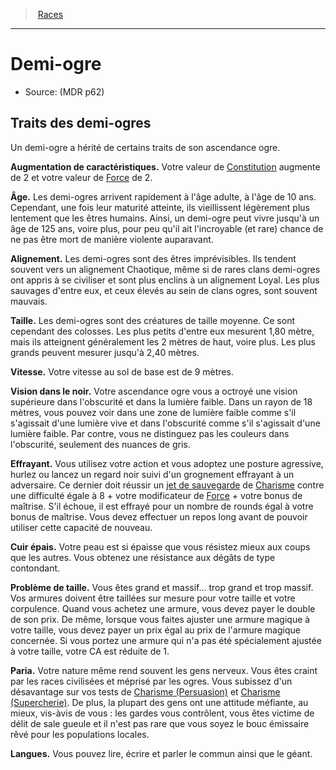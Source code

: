 ﻿>  [Races](races_hd.md#)

---


# Demi-ogre

- Source: (MDR p62)

## Traits des demi-ogres

Un demi-ogre a hérité de certains traits de son ascendance ogre.

**Augmentation de caractéristiques.** Votre valeur de [Constitution](hd_abilities_constitution.md) augmente de 2 et votre valeur de [Force](hd_abilities_strength.md) de 2.

**Âge.** Les demi-ogres arrivent rapidement à l'âge adulte, à l'âge de 10 ans. Cependant, une fois leur maturité atteinte, ils vieillissent légèrement plus lentement que les êtres humains. Ainsi, un demi-ogre peut vivre jusqu'à un âge de 125 ans, voire plus, pour peu qu'il ait l'incroyable (et rare) chance de ne pas être mort de manière violente auparavant.

**Alignement.** Les demi-ogres sont des êtres imprévisibles. Ils tendent souvent vers un alignement Chaotique, même si de rares clans demi-ogres ont appris à se civiliser et sont plus enclins à un alignement Loyal. Les plus sauvages d'entre eux, et ceux élevés au sein de clans ogres, sont souvent mauvais.

**Taille.** Les demi-ogres sont des créatures de taille moyenne. Ce sont cependant des colosses. Les plus petits d'entre eux mesurent 1,80 mètre, mais ils atteignent généralement les 2 mètres de haut, voire plus. Les plus grands peuvent mesurer jusqu'à 2,40 mètres.

**Vitesse.** Votre vitesse au sol de base est de 9 mètres.

**Vision dans le noir.** Votre ascendance ogre vous a octroyé une vision supérieure dans l'obscurité et dans la lumière faible. Dans un rayon de 18 mètres, vous pouvez voir dans une zone de lumière faible comme s'il s'agissait d'une lumière vive et dans l'obscurité comme s'il s'agissait d'une lumière faible. Par contre, vous ne distinguez pas les couleurs dans l'obscurité, seulement des nuances de gris.

**Effrayant.** Vous utilisez votre action et vous adoptez une posture agressive, hurlez ou lancez un regard noir suivi d'un grognement effrayant à un adversaire. Ce dernier doit réussir un [jet de sauvegarde](hd_abilities_jets_de_sauvegarde.md) de [Charisme](hd_abilities_charisma.md) contre une difficulté égale à 8 + votre modificateur de [Force](hd_abilities_strength.md) + votre bonus de maîtrise. S'il échoue, il est effrayé pour un nombre de rounds égal à votre bonus de maîtrise. Vous devez effectuer un repos long avant de pouvoir utiliser cette capacité de nouveau.

**Cuir épais.** Votre peau est si épaisse que vous résistez mieux aux coups que les autres. Vous obtenez une résistance aux dégâts de type contondant.

**Problème de taille.** Vous êtes grand et massif… trop grand et trop massif. Vos armures doivent être taillées sur mesure pour votre taille et votre corpulence. Quand vous achetez une armure, vous devez payer le double de son prix. De même, lorsque vous faites ajuster une armure magique à votre taille, vous devez payer un prix égal au prix de l'armure magique concernée. Si vous portez une armure qui n'a pas été spécialement ajustée à votre taille, votre CA est réduite de 1.

**Paria.** Votre nature même rend souvent les gens nerveux. Vous êtes craint par les races civilisées et méprisé par les ogres. Vous subissez d'un désavantage sur vos tests de [Charisme (Persuasion)](hd_abilities_charisma_persuasion.md) et [Charisme (Supercherie)](hd_abilities_charisma_supercherie.md). De plus, la plupart des gens ont une attitude méfiante, au mieux, vis-àvis de vous : les gardes vous contrôlent, vous êtes victime de délit de sale gueule et il n'est pas rare que vous soyez le bouc émissaire rêvé pour les populations locales.

**Langues.** Vous pouvez lire, écrire et parler le commun ainsi que le géant.

